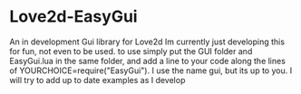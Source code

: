 # Love2d-EasyGui
An in development Gui library for Love2d
Im currently just developing this for fun, not even to be used.
to use simply put the GUI folder and EasyGui.lua in the same folder, and add a line to your code along the lines of 
YOURCHOICE=require("EasyGui"). I use the name gui, but its up to you. I will try to add up to date examples as I develop
